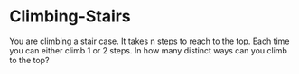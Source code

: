 # Climbing-Stairs
You are climbing a stair case. It takes n steps to reach to the top.  Each time you can either climb 1 or 2 steps. In how many distinct ways can you climb to the top?
